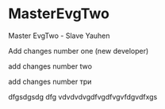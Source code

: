 # MasterEvgTwo
Master EvgTwo - Slave Yauhen

Add changes number one (new developer)

add changes number two

add changes number три

dfgsdgsdg dfg vdvdvdvgdfvgdfvgvfdgvdfxgs

